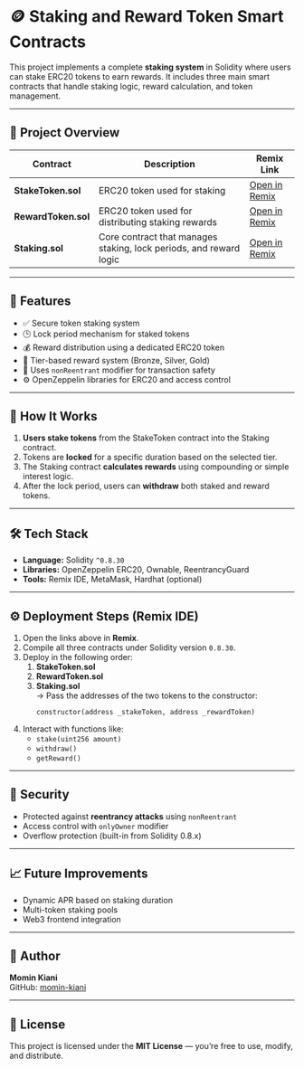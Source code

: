 # 🪙 Staking and Reward Token Smart Contracts

This project implements a complete **staking system** in Solidity where users can stake ERC20 tokens to earn rewards. It includes three main smart contracts that handle staking logic, reward calculation, and token management.

---

## 📁 Project Overview

| Contract | Description | Remix Link |
|-----------|--------------|-------------|
| **StakeToken.sol** | ERC20 token used for staking | [Open in Remix](https://remix.ethereum.org/#lang=en&optimize=false&runs=200&evmVersion=null&version=soljson-v0.8.30+commit.73712a01.js) |
| **RewardToken.sol** | ERC20 token used for distributing staking rewards | [Open in Remix](https://remix.ethereum.org/#lang=en&optimize=false&runs=200&evmVersion=null&version=soljson-v0.8.30+commit.73712a01.js) |
| **Staking.sol** | Core contract that manages staking, lock periods, and reward logic | [Open in Remix](https://remix.ethereum.org/#lang=en&optimize=false&runs=200&evmVersion=null&version=soljson-v0.8.30+commit.73712a01.js) |

---

## 🚀 Features

- ✅ Secure token staking system  
- 🕒 Lock period mechanism for staked tokens  
- 💰 Reward distribution using a dedicated ERC20 token  
- 🧮 Tier-based reward system (Bronze, Silver, Gold)  
- 🔐 Uses `nonReentrant` modifier for transaction safety  
- ⚙️ OpenZeppelin libraries for ERC20 and access control  

---

## 🧠 How It Works

1. **Users stake tokens** from the StakeToken contract into the Staking contract.  
2. Tokens are **locked** for a specific duration based on the selected tier.  
3. The Staking contract **calculates rewards** using compounding or simple interest logic.  
4. After the lock period, users can **withdraw** both staked and reward tokens.

---

## 🛠️ Tech Stack

- **Language:** Solidity `^0.8.30`  
- **Libraries:** OpenZeppelin ERC20, Ownable, ReentrancyGuard  
- **Tools:** Remix IDE, MetaMask, Hardhat (optional)

---

## ⚙️ Deployment Steps (Remix IDE)

1. Open the links above in **Remix**.  
2. Compile all three contracts under Solidity version `0.8.30`.  
3. Deploy in the following order:
   1. **StakeToken.sol**
   2. **RewardToken.sol**
   3. **Staking.sol**  
      → Pass the addresses of the two tokens to the constructor:
      ```solidity
      constructor(address _stakeToken, address _rewardToken)
      ```
4. Interact with functions like:
   - `stake(uint256 amount)`
   - `withdraw()`
   - `getReward()`

---

## 🔐 Security

- Protected against **reentrancy attacks** using `nonReentrant`  
- Access control with `onlyOwner` modifier  
- Overflow protection (built-in from Solidity 0.8.x)

---

## 📈 Future Improvements

- Dynamic APR based on staking duration  
- Multi-token staking pools  
- Web3 frontend integration  

---

## 👤 Author

**Momin Kiani**  
GitHub: [momin-kiani](https://github.com/momin-kiani)

---

## 🪪 License

This project is licensed under the **MIT License** — you’re free to use, modify, and distribute.
